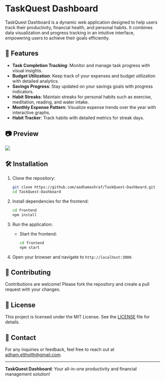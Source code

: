 # TaskQuest Dashboard

TaskQuest Dashboard is a dynamic web application designed to help users track their productivity, financial health, and personal habits. It combines data visualization and progress tracking in an intuitive interface, empowering users to achieve their goals efficiently.

## 🚀 Features

- **Task Completion Tracking**: Monitor and manage task progress with visual insights.
- **Budget Utilization**: Keep track of your expenses and budget utilization with detailed analytics.
- **Savings Progress**: Stay updated on your savings goals with progress indicators.
- **Habit Streaks**: Maintain streaks for personal habits such as exercise, meditation, reading, and water intake.
- **Monthly Expense Pattern**: Visualize expense trends over the year with interactive graphs.
- **Habit Tracker**: Track habits with detailed metrics for streak days.


## 📷 Preview

![](https://github.com/aadhamashraf/Task-Quest-Dashboard-Java-Script/blob/main/Task-Quest-Dashboard-ezgif.com-video-to-gif-converter.gif)

## 🛠️ Installation

1. Clone the repository:
   ```bash
   git clone https://github.com/aadhamashraf/TaskQuest-Dashboard.git
   cd TaskQuest-Dashboard
   ```

2. Install dependencies for the frontend:
   ```bash
   cd frontend
   npm install
   ```

3. Run the application:
   - Start the frontend:
     ```bash
     cd frontend
     npm start
     ```

4. Open your browser and navigate to `http://localhost:3000`.

## 📝 Contributing

Contributions are welcome! Please fork the repository and create a pull request with your changes.

## 📄 License

This project is licensed under the MIT License. See the [LICENSE](LICENSE) file for details.

## 📧 Contact

For any inquiries or feedback, feel free to reach out at adham.eltholth@gmail.com.

---

**TaskQuest Dashboard**: Your all-in-one productivity and financial management solution!
